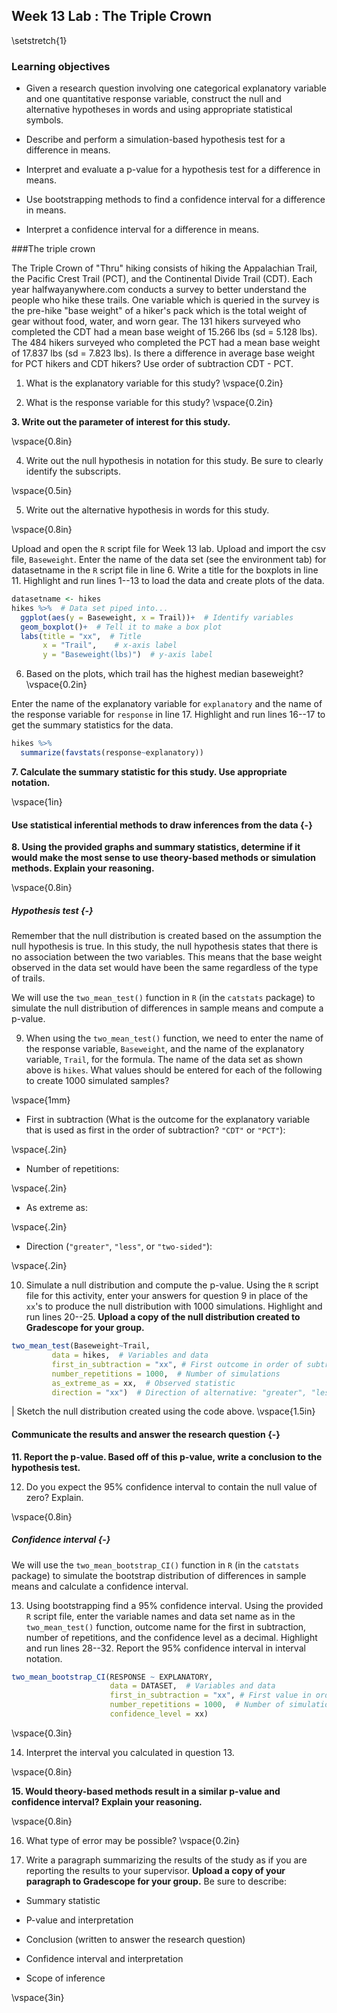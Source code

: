 ## Week 13 Lab :  The Triple Crown

\setstretch{1}

### Learning objectives

* Given a research question involving one categorical explanatory variable and one quantitative response variable, construct the null and alternative hypotheses
  in words and using appropriate statistical symbols.

* Describe and perform a simulation-based hypothesis test for a difference in means.

* Interpret and evaluate a p-value for a hypothesis test for a difference in means.

* Use bootstrapping methods to find a confidence interval for a difference in means.

* Interpret a confidence interval for a difference in means.

###The triple crown 

The Triple Crown of "Thru" hiking consists of hiking the Appalachian Trail, the Pacific Crest Trail (PCT), and the Continental Divide Trail (CDT). Each year halfwayanywhere.com conducts a survey to better understand the people who hike these trails. One variable which is queried in the survey is the pre-hike "base weight" of a hiker's pack which is the total weight of gear without food, water, and worn gear. The 131 hikers surveyed who completed the CDT had a mean base weight of 15.266 lbs (sd = 5.128 lbs).  The 484 hikers surveyed who completed the PCT had a mean base weight of 17.837 lbs (sd = 7.823 lbs). Is there a difference in average base weight for PCT hikers and CDT hikers?  Use order of subtraction CDT - PCT.  

1. What is the explanatory variable for this study?
\vspace{0.2in}

2. What is the response variable for this study?
\vspace{0.2in}

**3. Write out the parameter of interest for this study.**

\vspace{0.8in}

4.  Write out the null hypothesis in notation for this study.  Be sure to clearly identify the subscripts.

\vspace{0.5in}

5. Write out the alternative hypothesis in words for this study.

\vspace{0.8in}

Upload and open the `R` script file for Week 13 lab. Upload and import the csv file, `Baseweight`. Enter the name of the data set (see the environment tab) for datasetname in the `R` script file in line 6. Write a title for the boxplots in line 11. Highlight and run lines 1--13 to load the data and create plots of the data.


```r
datasetname <- hikes 
hikes %>%  # Data set piped into...
  ggplot(aes(y = Baseweight, x = Trail))+  # Identify variables
  geom_boxplot()+  # Tell it to make a box plot
  labs(title = "xx",  # Title
       x = "Trail",    # x-axis label
       y = "Baseweight(lbs)")  # y-axis label
```

6. Based on the plots, which trail has the highest median baseweight?
\vspace{0.2in}

Enter the name of the explanatory variable for `explanatory` and the name of the response variable for `response` in line 17.  Highlight and run lines 16--17 to get the summary statistics for the data.


```r
hikes %>%
  summarize(favstats(response~explanatory))
```
**7. Calculate the summary statistic for this study.  Use appropriate notation.**

\vspace{1in}

#### Use statistical inferential methods to draw inferences from the data {-}

**8.  Using the provided graphs and summary statistics, determine if it would make the most sense to use theory-based methods or simulation methods.  Explain your reasoning.**

\vspace{0.8in}

##### Hypothesis test {-}
Remember that the null distribution is created based on the assumption the null hypothesis is true.  In this study, the null hypothesis states that there is no association between the two variables.  This means that the base weight observed in the data set would have been the same regardless of the type of trails.

We will use the `two_mean_test()` function in `R` (in the `catstats` package) to simulate the null distribution of differences in sample means and compute a p-value. 

9.  When using the `two_mean_test()` function, we need to enter the name of the response variable, `Baseweight`, and the name of the explanatory variable, `Trail`, for the formula.  The name of the data set as shown above is `hikes`.  What values should be entered for each of the following to create 1000 simulated samples?

\vspace{1mm}
* First in subtraction (What is the outcome for the explanatory variable that is used as first in the order of subtraction? `"CDT"` or `"PCT"`):

\vspace{.2in}
* Number of repetitions:
    
\vspace{.2in}
* As extreme as:
    
\vspace{.2in}
* Direction (`"greater"`, `"less"`, or `"two-sided"`):

\vspace{.2in}

10.  Simulate a null distribution and compute the p-value. Using the `R` script file for this activity, enter your answers for question 9 in place of the `xx`'s to produce the null distribution with 1000 simulations.  Highlight and run lines 20--25.  **Upload a copy of the null distribution created to Gradescope for your group.**


```r
two_mean_test(Baseweight~Trail, 
         data = hikes,  # Variables and data
         first_in_subtraction = "xx", # First outcome in order of subtraction
         number_repetitions = 1000,  # Number of simulations
         as_extreme_as = xx,  # Observed statistic
         direction = "xx")  # Direction of alternative: "greater", "less", or "two-sided"
```

|        Sketch the null distribution created using the code above.
\vspace{1.5in}

#### Communicate the results and answer the research question {-}

**11.  Report the p-value. Based off of this p-value, write a conclusion to the hypothesis test.**


12. Do you expect the 95\% confidence interval to contain the null value of zero?  Explain.

\vspace{0.8in}

##### Confidence interval {-}
We will use the `two_mean_bootstrap_CI()` function in `R` (in the `catstats` package) to simulate the bootstrap distribution of differences in sample means and calculate a confidence interval. 

13. Using bootstrapping find a 95\% confidence interval. Using the provided `R` script file, enter the variable names and data set name as in the `two_mean_test()` function, outcome name for the first in subtraction, number of repetitions, and the confidence level as a decimal.  Highlight and run lines 28--32. Report the 95\% confidence interval in interval notation.

```r
two_mean_bootstrap_CI(RESPONSE ~ EXPLANATORY, 
                      data = DATASET,  # Variables and data
                      first_in_subtraction = "xx", # First value in order of subtraction
                      number_repetitions = 1000,  # Number of simulations
                      confidence_level = xx)
```

\vspace{0.3in}

14. Interpret the interval you calculated in question 13. 

\vspace{0.8in}


**15.  Would theory-based methods result in a similar p-value and confidence interval?  Explain your reasoning.**

\vspace{0.8in}

16.  What type of error may be possible?
\vspace{0.2in}

17.  Write a paragraph summarizing the results of the study as if you are reporting the results to your supervisor.  **Upload a copy of your paragraph to Gradescope for your group.**  Be sure to describe:

* Summary statistic

* P-value and interpretation

* Conclusion (written to answer the research question)

* Confidence interval and interpretation

* Scope of inference

\vspace{3in}



